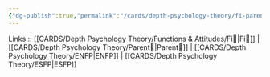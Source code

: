 ```yaml
---
{"dg-publish":true,"permalink":"/cards/depth-psychology-theory/fi-parent/","noteIcon":"","created":"2023-01-05T12:01:42.952+01:00","updated":"2023-04-21T13:30:44.423+02:00"}
---
```


Links :: [[CARDS/Depth Psychology Theory/Functions & Attitudes/Fi🔱\|Fi🔱]] | [[CARDS/Depth Psychology Theory/Parent🤨\|Parent🤨]] | [[CARDS/Depth Psychology Theory/ENFP\|ENFP]] | [[CARDS/Depth Psychology Theory/ESFP\|ESFP]]

